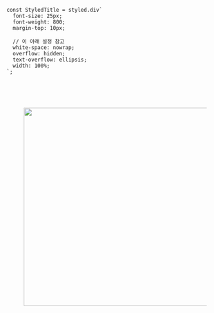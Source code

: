 <pre id="code_1719322459002" class="css" data-ke-language="css" data-ke-type="codeblock"><code>const StyledTitle = styled.div`
  font-size: 25px;
  font-weight: 800;
  margin-top: 10px;
  
  // 이 아래 설정 참고
  white-space: nowrap;
  overflow: hidden;
  text-overflow: ellipsis;
  width: 100%;
`;</code></pre>
<p data-ke-size="size16">&nbsp;</p>
<p data-ke-size="size16">&nbsp;</p>
<p><figure class="imageblock alignCenter" data-ke-mobileStyle="widthOrigin" data-origin-width="904" data-origin-height="690"><span data-url="https://blog.kakaocdn.net/dn/cgaul2/btsIbQgOBib/ISM6FFiI2rRKcD1ffa64mk/img.png" data-phocus="https://blog.kakaocdn.net/dn/cgaul2/btsIbQgOBib/ISM6FFiI2rRKcD1ffa64mk/img.png"><img src="https://blog.kakaocdn.net/dn/cgaul2/btsIbQgOBib/ISM6FFiI2rRKcD1ffa64mk/img.png" srcset="https://img1.daumcdn.net/thumb/R1280x0/?scode=mtistory2&fname=https%3A%2F%2Fblog.kakaocdn.net%2Fdn%2Fcgaul2%2FbtsIbQgOBib%2FISM6FFiI2rRKcD1ffa64mk%2Fimg.png" onerror="this.onerror=null; this.src='//t1.daumcdn.net/tistory_admin/static/images/no-image-v1.png'; this.srcset='//t1.daumcdn.net/tistory_admin/static/images/no-image-v1.png';" width="600" height="458" data-origin-width="904" data-origin-height="690"/></span></figure>
</p>